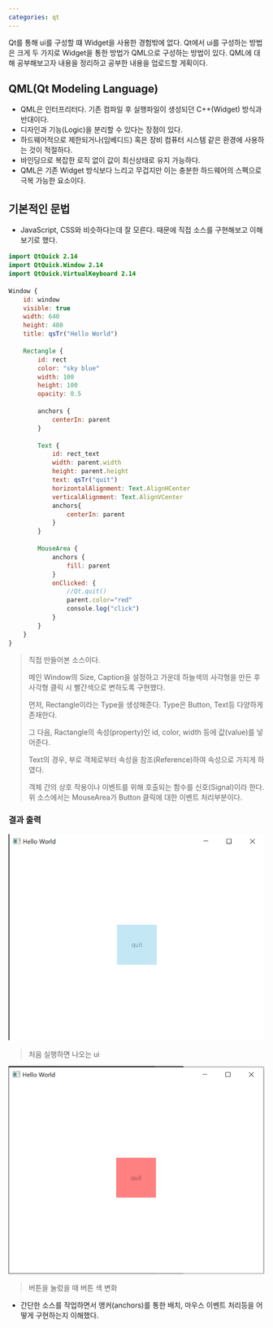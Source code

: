 ```yaml
---
categories: qt
---
```


Qt를 통해 ui를 구성할 떄 Widget을 사용한 경험밖에 없다.
 Qt에서 ui를 구성하는 방법은 크게 두 가지로 Widget을 통한 방법가 QML으로 구성하는 방법이 있다.
 QML에 대해 공부해보고자 내용을 정리하고 공부한 내용을 업로드할 게획이다.


## QML(Qt Modeling Language)
- QML은 인터프리터다. 기존 컴파일 후 실행파일이 생성되던 C++(Widget) 방식과 반대이다.
- 디자인과 기능(Logic)을 분리할 수 있다는 장점이 있다.
- 하드웨어적으로 제한되거나(임베디드) 혹은 장비 컴퓨터 시스템 같은 환경에 사용하는 것이 적절하다.
- 바인딩으로 복잡한 로직 없이 값이 최신상태로 유지 가능하다.
- QML은 기존 Widget 방식보다 느리고 무겁지만 이는 충분한 하드웨어의 스펙으로 극복 가능한 요소이다.

## 기본적인 문법
- JavaScript, CSS와 비슷하다는데 잘 모른다. 때문에 직접 소스를 구현해보고 이해보기로 했다.

```qml
import QtQuick 2.14
import QtQuick.Window 2.14
import QtQuick.VirtualKeyboard 2.14

Window {
    id: window
    visible: true
    width: 640
    height: 480
    title: qsTr("Hello World")

    Rectangle {
        id: rect
        color: "sky blue"
        width: 100
        height: 100
        opacity: 0.5

        anchors {
            centerIn: parent
        }

        Text {
            id: rect_text
            width: parent.width
            height: parent.height
            text: qsTr("quit")
            horizontalAlignment: Text.AlignHCenter
            verticalAlignment: Text.AlignVCenter
            anchors{
                centerIn: parent
            }
        }

        MouseArea {
            anchors {
                fill: parent
            }
            onClicked: {
                //Qt.quit()
                parent.color="red"
                console.log("click")
            }
        }
    }
}


```
> 직접 만들어본 소스이다.
>
> 메인 Window의 Size, Caption을 설정하고 가운데 하늘색의 사각형을 만든 후 사각형 클릭 시 빨간색으로 변하도록 구현했다.
>
> 먼저, Rectangle이라는 Type을 생성해준다. Type은 Button, Text등 다양하게 존재한다.
>
> 그 다음, Ractangle의 속성(property)인 id, color, width 등에 값(value)를 넣어준다.
>
> Text의 경우, 부로 객체로부터 속성을 참조(Reference)하여 속성으로 가지게 하였다.
>
> 객체 간의 상호 작용이나 이벤트를 위해 호출되는 함수를 신호(Signal)이라 한다. 위 소스에서는 MouseArea가 Button 클릭에 대한 이벤트 처리부분이다.


### 결과 출력
![결과 출력 1](../imgaes/2023-12-27-qml_1/result1.PNG)
> 처음 실행하면 나오는 ui

![결과 출력 2](../imgaes/2023-12-27-qml_1/result2.PNG)
> 버튼을 눌렀을 때 버튼 색 변화

- 간단한 소스를 작업하면서 앵커(anchors)를 통한 배치, 마우스 이벤트 처리등을 어떻게 구현하는지 이해했다.

